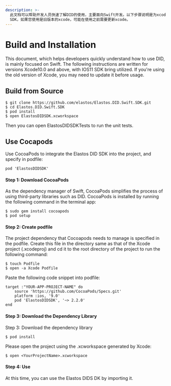 ```yaml
---
description: >-
  此文档可以帮助开发人员快速了解DID的使用，主要面向Swift开发。以下步骤说明是为xcode10及以上版本编写的，使用IOS11
  SDK，如果您使用是旧版本的xcode，可能在使用之前需要更新xcode。
---
```


# Build and Installation

This document, which helps developers quickly understand how to use DID, is mainly focused on Swift. The following instructions are written for versions Xcode10.0 and above, with IOS11 SDK bring utilized. If you're using the old version of Xcode, you may need to update it before usage.

## Build from Source

```
$ git clone https://github.com/elastos/Elastos.DID.Swift.SDK.git
$ cd Elastos.DID.Swift.SDK
$ pod install
$ open ElastosDIDSDK.xcworkspace
```

Then you can open ElastosDIDSDKTests to run the unit tests.

## Use Cocapods&#x20;

Use CocoaPods to integrate the Elastos DID SDK into the project, and specify in podfile:

```
pod 'ElastosDIDSDK'
```

#### **Step 1: Download CocoaPods**

As the dependency manager of Swift, CocoaPods simplifies the process of using third-party libraries such as DID. CocoaPods is installed by running the following command in the terminal app:

```
$ sudo gem install cocoapods
$ pod setup
```

#### Step 2: Create podfile

The project dependency that Cocoapods needs to manage is specified in the podfile. Create this file in the directory same as that of the Xcode project (.xcodeproj) and cd it to the root directory of the project to run the following command:

```
$ touch Podfile
$ open -a Xcode Podfile
```

Paste the following code snippet into podfile:

```
target :"YOUR-APP-PROJECT-NAME" do
    source 'https://github.com/CocoaPods/Specs.git'
    platform :ios, '9.0'
    pod 'ElastosDIDSDK', '~> 2.2.0'
end
```

#### Step 3: Download the Dependency Library

Step 3: Download the dependency library

```
$ pod install
```

Please open the project using the .xcworkspace generated by Xcode:

```
$ open <YourProjectName>.xcworkspace
```

#### Step 4: Use

At this time, you can use the Elastos DIDS DK by importing it.
